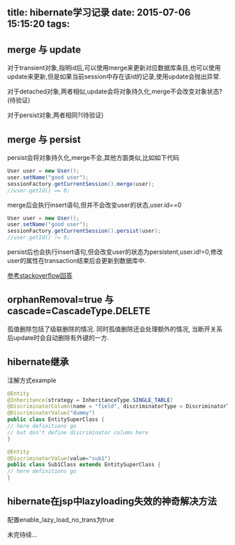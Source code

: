 title: hibernate学习记录
date: 2015-07-06 15:15:20
tags:
---

## merge 与 update

对于transient对象,指明id后,可以使用merge来更新对应数据库条目,也可以使用update来更新,但是如果当前session中存在该id的记录,使用update会抛出异常.

对于detached对象,两者相似,update会将对象持久化,merge不会改变对象状态?(待验证)

对于persist对象,两者相同?(待验证)

## merge 与 persist

persist会将对象持久化,merge不会,其他方面类似,比如如下代码

```java
User user = new User();
user.setName("good user");
sessionFactory.getCurrentSession().merge(user);
//user.getId() == 0;
```

merge后会执行insert语句,但并不会改变user的状态,user.id==0

```java
User user = new User();
user.setName("good user");
sessionFactory.getCurrentSession().persist(user);
//user.getId() != 0;
```

persist后也会执行insert语句,但会改变user的状态为persistent,user.id!=0,修改user的属性在transaction结束后会更新到数据库中.

[参考stackoverflow回答](http://stackoverflow.com/questions/1069992/jpa-entitymanager-why-use-persist-over-merge)


## orphanRemoval=true 与 cascade=CascadeType.DELETE

孤值删除包括了级联删除的情况. 同时孤值删除还会处理额外的情况, 当断开关系后update时会自动删除有外键的一方.


## hibernate继承

注解方式example

```java
@Entity
@Inheritance(strategy = InheritanceType.SINGLE_TABLE)
@DiscriminatorColumn(name = "field", discriminatorType = DiscriminatorType.STRING)
@DiscriminatorValue("dummy")
public class EntitySuperClass {
// here definitions go 
// but don't define discriminator column here
}

@Entity
@DiscriminatorValue(value="sub1")
public class Sub1Class extends EntitySuperClass {
// here definitions go
}
```


## hibernate在jsp中lazyloading失效的神奇解决方法

配置enable_lazy_load_no_trans为true


未完待续...

